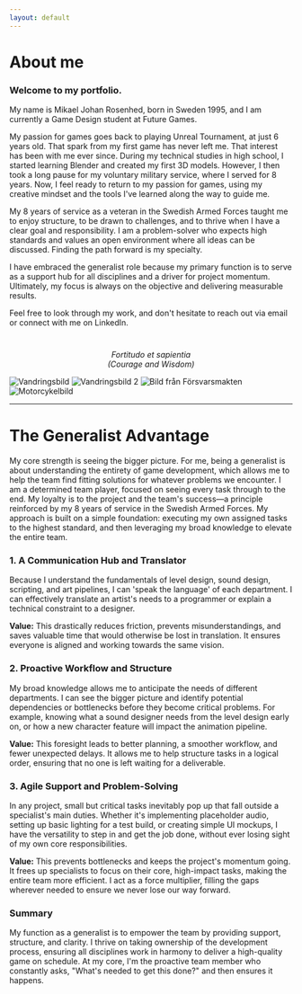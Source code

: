 ```yaml
---
layout: default
---
```


<div class="page-content">
  <h1 class="page-title">About me</h1>
   
  <div class="content-text">
    <h3>Welcome to my portfolio.</h3>
    <p>My name is Mikael Johan Rosenhed, born in Sweden 1995, and I am currently a Game Design student at Future Games.</p>

<p>My passion for games goes back to playing Unreal Tournament, at just 6 years old. That spark from my first game has never left me. That interest has been with me ever since. During my technical studies in high school, I started learning Blender and created my first 3D models. However, I then took a long pause for my voluntary military service, where I served for 8 years. Now, I feel ready to return to my passion for games, using my creative mindset and the tools I've learned along the way to guide me.</p>

<p>My 8 years of service as a veteran in the Swedish Armed Forces taught me to enjoy structure, to be drawn to challenges, and to thrive when I have a clear goal and responsibility. I am a problem-solver who expects high standards and values an open environment where all ideas can be discussed. Finding the path forward is my specialty.</p>

<p>I have embraced the generalist role because my primary function is to serve as a support hub for all disciplines and a driver for project momentum. Ultimately, my focus is always on the objective and delivering measurable results.</p>

<p>Feel free to look through my work, and don't hesitate to reach out via email or connect with me on LinkedIn.</p>
  </div>
<p style="text-align: center; margin-top: 40px; font-style: italic;">
  Fortitudo et sapientia<br>
  (Courage and Wisdom)
</p>
  <div class="image-banner">
    <img src="/Images/AboutMeHike.JPG" alt="Vandringsbild">
    <img src="/Images/AboutMeHike2.jpg" alt="Vandringsbild 2">
    <img src="/Images/SAF2.JPG" alt="Bild från Försvarsmakten">
    <img src="/Images/AboutMeMC.JPG" alt="Motorcykelbild">
  </div>

</div>

<hr style="border-color: #555;">

<div class="page-content">
  <h1 class="page-title">The Generalist Advantage</h1>
  <p>My core strength is seeing the bigger picture. For me, being a generalist is about understanding the entirety of game development, which allows me to help the team find fitting solutions for whatever problems we encounter. I am a determined team player, focused on seeing every task through to the end. My loyalty is to the project and the team's success—a principle reinforced by my 8 years of service in the Swedish Armed Forces. My approach is built on a simple foundation: executing my own assigned tasks to the highest standard, and then leveraging my broad knowledge to elevate the entire team. </p>

<div class="strengths-list">
    <div class="strength-item">
        <h3>1. A Communication Hub and Translator</h3>
        <p>Because I understand the fundamentals of level design, sound design, scripting, and art pipelines, I can 'speak the language' of each department. I can effectively translate an artist's needs to a programmer or explain a technical constraint to a designer.</p>
        <p class="strength-value"><strong>Value:</strong> This drastically reduces friction, prevents misunderstandings, and saves valuable time that would otherwise be lost in translation. It ensures everyone is aligned and working towards the same vision.</p>
    </div>
    <div class="strength-item">
        <h3>2. Proactive Workflow and Structure</h3>
        <p>My broad knowledge allows me to anticipate the needs of different departments. I can see the bigger picture and identify potential dependencies or bottlenecks before they become critical problems. For example, knowing what a sound designer needs from the level design early on, or how a new character feature will impact the animation pipeline.</p>
        <p class="strength-value"><strong>Value:</strong> This foresight leads to better planning, a smoother workflow, and fewer unexpected delays. It allows me to help structure tasks in a logical order, ensuring that no one is left waiting for a deliverable.</p>
    </div>
    <div class="strength-item">
        <h3>3. Agile Support and Problem-Solving</h3>
        <p>In any project, small but critical tasks inevitably pop up that fall outside a specialist's main duties. Whether it's implementing placeholder audio, setting up basic lighting for a test build, or creating simple UI mockups, I have the versatility to step in and get the job done, without ever losing sight of my own core responsibilities. </p>
        <p class="strength-value"><strong>Value:</strong> This prevents bottlenecks and keeps the project's momentum going. It frees up specialists to focus on their core, high-impact tasks, making the entire team more efficient. I act as a force multiplier, filling the gaps wherever needed to ensure we never lose our way forward.</p>
    </div>

</div>

<div class="summary-block">
    <h3>Summary</h3>
    <p>My function as a generalist is to empower the team by providing support, structure, and clarity. I thrive on taking ownership of the development process, ensuring all disciplines work in harmony to deliver a high-quality game on schedule. At my core, I'm the proactive team member who constantly asks, "What's needed to get this done?" and then ensures it happens.</p>
</div>

</div>

